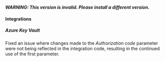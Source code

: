 ***WARNING: This version is invalid. Please install a different version.***

#### Integrations

##### Azure Key Vault

Fixed an issue where changes made to the *Authorization code* parameter were not being reflected in the integration code, resulting in the continued use of the first parameter.
